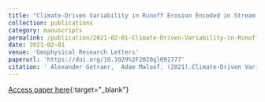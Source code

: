 ```yaml
---
title: "Climate-Driven Variability in Runoff Erosion Encoded in Stream Network Geometry"
collection: publications
category: manuscripts
permalink: /publication/2021-02-01-Climate-Driven-Variability-in-Runoff-Erosion-Encoded-in-Stream-Network-Geometry
date: 2021-02-01
venue: 'Geophysical Research Letters'
paperurl: 'https://doi.org/10.1029%2F2020gl091777'
citation: ' Alexander Getraer,  Adam Maloof, (2021).Climate-Driven Variability in Runoff Erosion Encoded in Stream Network Geometry. <i>Geophysical Research Letters</i>. [10.1029/2020gl091777](https://doi.org/10.1029/2020gl091777)'
---
```

[Access paper here](https://doi.org/10.1029%2F2020gl091777){:target="_blank"}
